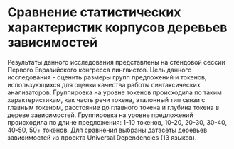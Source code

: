 # Сравнение статистических характеристик корпусов деревьев зависимостей
Результаты данного исследования представлены на стендовой сессии Первого Евразийского конгресса лингвистов.
Цель данного исследования - оценить размеры групп предложений и токенов, использующихся для оценки качества работы синтаксических анализаторов.
Группировка на уровне токенов происходила по таким характеристикам, как часть речи токена, эталонный тип связи с главным токеном, расстояние до главного токена и глубина токена в дереве зависимостей.
Группировка на уровне предложений происходила по длине предложения: 1-10 токенов, 10-20, 20-30, 30-40, 40-50, 50+ токенов.
Для сравнения выбраны датасеты деревьев зависимостей из проекта Universal Dependencies (13 языков).
